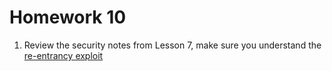 # Homework 10

1. Review the security notes from Lesson 7, make sure you understand the [re-entrancy exploit](https://consensys.github.io/smart-contract-best-practices/attacks/reentrancy/)

